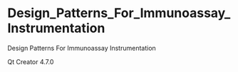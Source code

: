 # Design_Patterns_For_Immunoassay_Instrumentation
Design Patterns For Immunoassay Instrumentation

Qt Creator 4.7.0
